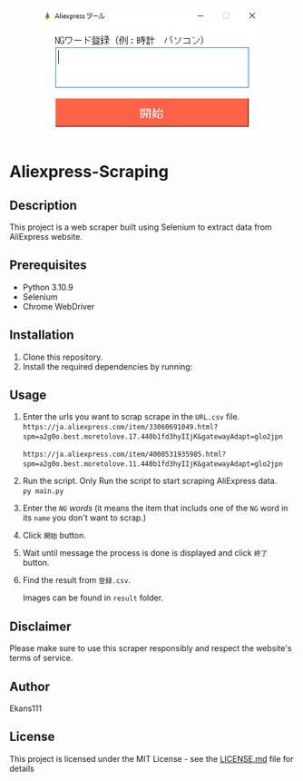 <p align="center">
  <img src="https://github.com/Ekans111/Aliexpress-Scraping/blob/master/img/interface.jpg?raw=true" alt="animated" />
</p>

# Aliexpress-Scraping

## Description

This project is a web scraper built using Selenium to extract data from AliExpress website.

## Prerequisites

- Python 3.10.9
- Selenium
- Chrome WebDriver

## Installation

1. Clone this repository.
2. Install the required dependencies by running:

## Usage

1. Enter the urls you want to scrap scrape in the `URL.csv` file.
   `https://ja.aliexpress.com/item/33060691049.html?spm=a2g0o.best.moretolove.17.440b1fd3hyIIjK&gatewayAdapt=glo2jpn`

   `https://ja.aliexpress.com/item/4000531935985.html?spm=a2g0o.best.moretolove.11.440b1fd3hyIIjK&gatewayAdapt=glo2jpn`

2. Run the script.
   Only Run the script to start scraping AliExpress data.<br>
   `py main.py`

3. Enter the _`NG` words_ (it means the item that includs one of the `NG` word in its `name` you don't want to scrap.)

4. Click `開始` button.

5. Wait until message the process is done is displayed and click `終了` button.

6. Find the result from `登録.csv`.

   Images can be found in `result` folder.

## Disclaimer

Please make sure to use this scraper responsibly and respect the website's terms of service.

## Author

Ekans111

## License

This project is licensed under the MIT License - see the [LICENSE.md](LICENSE.md) file for details
